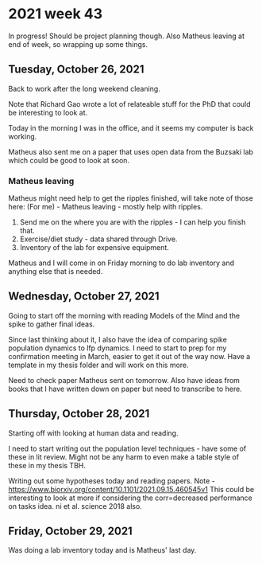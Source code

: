 # 2021 week 43

In progress! Should be project planning though.
Also Matheus leaving at end of week, so wrapping up some things.


## Tuesday, October 26, 2021

Back to work after the long weekend cleaning.

Note that Richard Gao wrote a lot of relateable stuff for the PhD that could be interesting to look at.

Today in the morning I was in the office, and it seems my computer is back working.

Matheus also sent me on a paper that uses open data from the Buzsaki lab which could be good to look at soon.

### Matheus leaving

Matheus might need help to get the ripples finished, will take note of those here:
(For me) - Matheus leaving - mostly help with ripples.
1. Send me on the where you are with the ripples - I can help you finish that.
2. Exercise/diet study - data shared through Drive.
3. Inventory of the lab for expensive equipment.

Matheus and I will come in on Friday morning to do lab inventory and anything else that is needed.


## Wednesday, October 27, 2021

Going to start off the morning with reading Models of the Mind and the spike to gather final ideas.

Since last thinking about it, I also have the idea of comparing spike population dynamics to lfp dynamics.
I need to start to prep for my confirmation meeting in March, easier to get it out of the way now.
Have a template in my thesis folder and will work on this more.

Need to check paper Matheus sent on tomorrow.
Also have ideas from books that I have written down on paper but need to transcribe to here.

## Thursday, October 28, 2021

Starting off with looking at human data and reading.

I need to start writing out the population level techniques - have some of these in lit review.
Might not be any harm to even make a table style of these in my thesis TBH.

Writing out some hypotheses today and reading papers. Note - https://www.biorxiv.org/content/10.1101/2021.09.15.460545v1
This could be interesting to look at more if considering the corr=decreased performance on tasks idea.
ni et al. science 2018 also.

## Friday, October 29, 2021

Was doing a lab inventory today and is Matheus' last day.